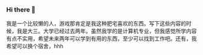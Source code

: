 ### Hi there 👋
我是一个比较懒的人，游戏那肯定是我这种肥宅喜欢的东西。写下这些内容的时候，我是大三。大学已经过去两年。虽然我学的是计算机专业，但我感觉所学内容有点不实用，希望未来两年可以学到有用的东西，至少可以找到工作吧。还有，我希望可以换个宿舍，hhh
